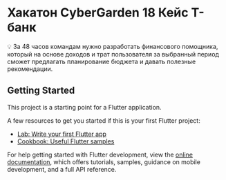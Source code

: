 # Хакатон CyberGarden 18 Кейс Т-банк
💡 За 48 часов командам нужно разработать финансового помощника, который на основе доходов и трат пользователя за выбранный период сможет предлагать планирование бюджета и давать полезные рекомендации.
## Getting Started

This project is a starting point for a Flutter application.

A few resources to get you started if this is your first Flutter project:

- [Lab: Write your first Flutter app](https://docs.flutter.dev/get-started/codelab)
- [Cookbook: Useful Flutter samples](https://docs.flutter.dev/cookbook)

For help getting started with Flutter development, view the
[online documentation](https://docs.flutter.dev/), which offers tutorials,
samples, guidance on mobile development, and a full API reference.
